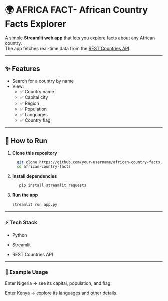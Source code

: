 # 🌍 AFRICA FACT- African Country Facts Explorer

A simple **Streamlit web app** that lets you explore facts about any African country.  
The app fetches real-time data from the [REST Countries API](https://restcountries.com/).

---

## ✨ Features
- Search for a country by name
- View:
  - ✅ Country name  
  - ✅ Capital city  
  - ✅ Region  
  - ✅ Population  
  - ✅ Languages  
  - ✅ Country flag  

---

## 🚀 How to Run

1. **Clone this repository**
   ```bash
     git clone https://github.com/your-username/african-country-facts.git
     cd african-country-facts
   ```
2. **Install dependencies**
   ```bash
      pip install streamlit requests
   ```
3. **Run the app** 
   ```bash
   streamlit run app.py
   ```

---
### ⚡ Tech Stack

- Python

- Streamlit

- REST Countries API

---
### 📌 Example Usage

Enter Nigeria → see its capital, population, and flag.

Enter Kenya → explore its languages and other details.